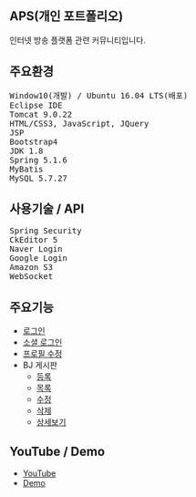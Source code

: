 ## APS(개인 포트폴리오)
인터넷 방송 플랫폼 관련 커뮤니티입니다.

## 주요환경
<pre>
<span>Window10(개발) / Ubuntu 16.04 LTS(배포)</span>
<span>Eclipse IDE</span>
<span>Tomcat 9.0.22</span>
<span>HTML/CSS3, JavaScript, JQuery</span>
<span>JSP</span>
<span>Bootstrap4</span>
<span>JDK 1.8</span>
<span>Spring 5.1.6</span>
<span>MyBatis</span>
<span>MySQL 5.7.27</span>
</pre>
## 사용기술 / API
<pre>
<span>Spring Security</span>
<span>CkEditor 5</span>
<span>Naver Login</span>
<span>Google Login</span>
<span>Amazon S3</span>
<span>WebSocket</span>
</pre>
## 주요기능
<ul>
  <li><a href="https://github.com/KimJongHyeok2/aps/blob/master/APS/src/main/java/com/kjh/aps/controller/login.md">로그인</a></li>
  <li><a href="https://github.com/KimJongHyeok2/aps/blob/master/APS/src/main/java/com/kjh/aps/controller/sociallogin.md">소셜 로그인</a></li>
  <li><a href="https://github.com/KimJongHyeok2/aps/blob/master/APS/src/main/java/com/kjh/aps/controller/profile.md">프로필 수정</a></li>
  <li>
    BJ 게시판
    <ul>
      <li><a href="https://github.com/KimJongHyeok2/aps/blob/master/APS/src/main/java/com/kjh/aps/controller/boardWrite.md">등록</a></li>
      <li><a href="https://github.com/KimJongHyeok2/aps/blob/master/APS/src/main/java/com/kjh/aps/controller/oardList.md">목록</a</li>
      <li><a href="https://github.com/KimJongHyeok2/aps/blob/master/APS/src/main/java/com/kjh/aps/controller/boardUpdate.md">수정</a></li>
      <li><a href="https://github.com/KimJongHyeok2/aps/blob/master/APS/src/main/java/com/kjh/aps/controller/boardDelete.md">삭제</a></li>
      <li><a href="https://github.com/KimJongHyeok2/aps/blob/master/APS/src/main/java/com/kjh/aps/controller/boardView.md">상세보기</a></li>
    </ul>
  </li>
</ul>

## YouTube / Demo
<ul>
  <li><a href="https://youtu.be/mvxU--K1SjM">YouTube</a></li>
  <li><a href="https://iamiportfolio.com/APS">Demo</a></li>
</ul>
